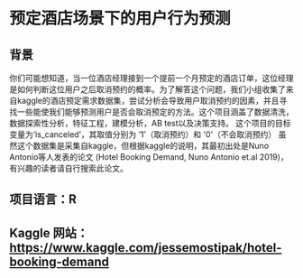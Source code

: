 # 预定酒店场景下的用户行为预测
## 背景
你们可能想知道，当一位酒店经理接到一个提前一个月预定的酒店订单，这位经理是如何判断这位用户之后取消预约的概率。为了解答这个问题，我们小组收集了来自kaggle的酒店预定需求数据集，尝试分析会导致用户取消预约的因素，并且寻找一些能使我们能够预测用户是否会取消预定的方法。这个项目涵盖了数据清洗，数据探索性分析，特征工程，建模分析，AB test以及决策支持。
这个项目的目标变量为‘is_canceled’，其取值分别为 ‘1’（取消预约）和 '0'（不会取消预约）
虽然这个数据集是采集自kaggle，但根据kaggle的说明，其最初出处是Nuno Antonio等人发表的论文 (Hotel Booking Demand, Nuno Antonio et.al 2019)，有兴趣的读者请自行搜索此论文。
## 项目语言：R
## Kaggle 网站：https://www.kaggle.com/jessemostipak/hotel-booking-demand
